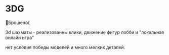 # 3DG
🛑Брошено(

3d шахматы - реализованны клики, движение фигур лобби и "локальная онлайн игра"

нет условия победы моделей и много мелких деталей. 
